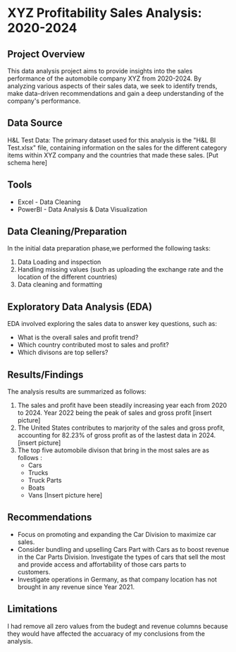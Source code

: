 # XYZ Profitability Sales Analysis: 2020-2024

## Project Overview
This data analysis project aims to provide insights into the sales performance of the automobile company XYZ from 2020-2024. By analyzing various aspects of their sales data, we seek to identify trends, make data-driven recommendations and gain a deep understanding of the company's performance. 

## Data Source
H&L Test Data: The primary dataset used for this analysis is the "H&L BI Test.xlsx" file, containing information on the sales for the different category items within XYZ company and the countries that made these sales. 
[Put schema here]

## Tools
- Excel - Data Cleaning
- PowerBI - Data Analysis & Data Visualization

 ## Data Cleaning/Preparation
 In the initial data preparation phase,we performed the following tasks:
 1. Data Loading and inspection
 2. Handling missing values (such as uploading the exchange rate and the location of the different countries)
 3. Data cleaning and formatting

 ## Exploratory Data Analysis (EDA)
 EDA involved exploring the sales data to answer key questions, such as: 

 - What is the overall sales and profit trend?
 - Which country contributed most to sales and profit? 
 - Which divisons are top sellers?

 ## Results/Findings 
 The analysis results are summarized as follows: 
 1. The sales and profit have been steadily increasing year each from 2020 to 2024. Year 2022 being the peak of sales and gross profit
    [insert picture]
 2. The United States contributes to marjority of the sales and gross profit, accounting for 82.23% of gross profit as of the lastest data in 2024.
    [insert picture]
 3. The top five automobile divison that bring in the most sales are as follows :
    - Cars
    - Trucks
    - Truck Parts
    - Boats
    - Vans
  [Insert picture here]

## Recommendations 
- Focus on promoting and expanding the Car Division to maximize car sales.
- Consider bundling and upselling Cars Part with Cars as to boost revenue in the Car Parts Division. Investigate the types of cars that sell the most and provide access and affortability of those cars parts to   
  customers.
- Investigate operations in Germany, as that company location has not brought in any revenue since Year 2021.

## Limitations
I had remove all zero values from the budegt and revenue columns because they would have affected the accuaracy of my conclusions from the analysis. 



   
